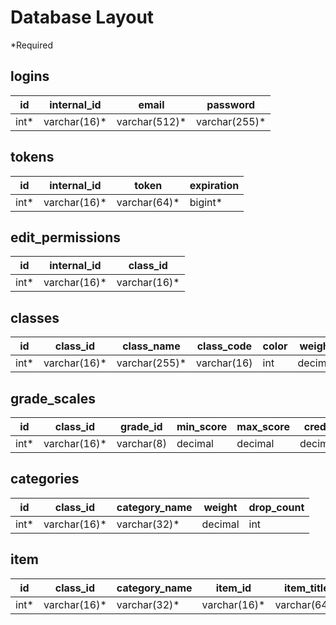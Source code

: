 # Database Layout

*Required

## logins

id  | internal_id | email        | password     |
--- | ----------- | ------------ | ------------ |
int* | varchar(16)* | varchar(512)* | varchar(255)* |

## tokens

id  | internal_id | token       | expiration |
--- | ----------- | ----------- | ---------- |
int* | varchar(16)* | varchar(64)* | bigint*     |

## edit_permissions

id  | internal_id | class_id    |
--- | ----------- | ----------- |
int* | varchar(16)* | varchar(16)* |

## classes

id  | class_id    | class_name   | class_code  | color | weight |
--- | ----------- | ------------ | ----------- | ----- | ------ |
int* | varchar(16)* | varchar(255)* | varchar(16) | int   | decimal    |

## grade_scales

id  | class_id    | grade_id   | min_score | max_score | credit |
--- | ----------- | ---------- | --------- | --------- | ------ |
int* | varchar(16)* | varchar(8) | decimal       | decimal       | decimal    |

## categories

id   | class_id     | category_name  | weight | drop_count
---- | ------------ | -------------- | ------ | -------------
int* | varchar(16)* | varchar(32)*   | decimal    | int

## item

id   | class_id     | category_name  | item_id      | item_title  | item_description  | grade_id   | act_score | max_score | credit |
---- | ------------ | -------------- | ------------ | ----------- | ----------------- | ---------- | --------- | --------- | ------ |
int* | varchar(16)* | varchar(32)*   | varchar(16)* | varchar(64)* | varchar(512)     | varchar(8) | decimal       | decimal       | decimal    |
